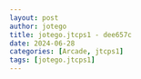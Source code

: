 ```yaml
---
layout: post
author: jotego
title: jotego.jtcps1 - dee657c
date: 2024-06-28
categories: [Arcade, jtcps1]
tags: [jotego.jtcps1]
---
```


